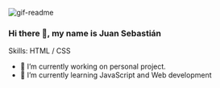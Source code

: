 ![gif-readme](https://github.com/soyjuanbenitez/soyjuanbenitez/assets/45110269/3ed59986-6fb5-4044-9c68-50d3fe40b760)
### Hi there 👋, my name is Juan Sebastián
Skills: HTML / CSS

- 🔭 I’m currently working on personal project. 
- 🌱 I’m currently learning JavaScript and Web development 
